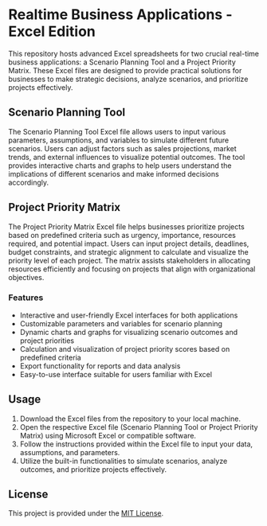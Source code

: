 # Realtime Business Applications - Excel Edition

This repository hosts advanced Excel spreadsheets for two crucial real-time business applications: a Scenario Planning Tool and a Project Priority Matrix. These Excel files are designed to provide practical solutions for businesses to make strategic decisions, analyze scenarios, and prioritize projects effectively.

## Scenario Planning Tool

The Scenario Planning Tool Excel file allows users to input various parameters, assumptions, and variables to simulate different future scenarios. Users can adjust factors such as sales projections, market trends, and external influences to visualize potential outcomes. The tool provides interactive charts and graphs to help users understand the implications of different scenarios and make informed decisions accordingly.

## Project Priority Matrix

The Project Priority Matrix Excel file helps businesses prioritize projects based on predefined criteria such as urgency, importance, resources required, and potential impact. Users can input project details, deadlines, budget constraints, and strategic alignment to calculate and visualize the priority level of each project. The matrix assists stakeholders in allocating resources efficiently and focusing on projects that align with organizational objectives.

### Features

- Interactive and user-friendly Excel interfaces for both applications
- Customizable parameters and variables for scenario planning
- Dynamic charts and graphs for visualizing scenario outcomes and project priorities
- Calculation and visualization of project priority scores based on predefined criteria
- Export functionality for reports and data analysis
- Easy-to-use interface suitable for users familiar with Excel

## Usage

1. Download the Excel files from the repository to your local machine.
2. Open the respective Excel file (Scenario Planning Tool or Project Priority Matrix) using Microsoft Excel or compatible software.
3. Follow the instructions provided within the Excel file to input your data, assumptions, and parameters.
4. Utilize the built-in functionalities to simulate scenarios, analyze outcomes, and prioritize projects effectively.

## License

This project is provided under the [MIT License](https://opensource.org/licenses/MIT). 
